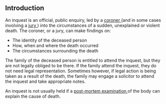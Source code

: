 ##  Introduction

An inquest is an official, public enquiry, led by a [ coroner
](/en/death/sudden-or-unexplained-death/coroners/) (and in some cases
involving a [ jury ](/en/justice/courtroom/jury-service/) ) into the
circumstances of a sudden, unexplained or violent death. The coroner, or a
jury, can make findings on:

  * The identity of the deceased person 
  * How, when and where the death occurred 
  * The circumstances surrounding the death 

The family of the deceased person is entitled to attend the inquest, but they
are not legally obliged to be there. If the family attend the inquest, they do
not need legal representation. Sometimes however, if legal action is being
taken as a result of the death, the family may engage a solicitor to attend
the inquest and take appropriate notes.

An inquest is not usually held if a [ post-mortem examination
](/en/death/sudden-or-unexplained-death/postmortems/) of the body can explain
the cause of death.
